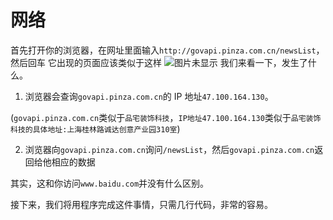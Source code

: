 # 网络

首先打开你的浏览器，在网址里面输入`http://govapi.pinza.com.cn/newsList`，然后回车
它出现的页面应该类似于这样
<img :src="$withBase('/net/browser.png')" alt="图片未显示">
我们来看一下，发生了什么。

1. 浏览器会查询`govapi.pinza.com.cn`的 IP 地址`47.100.164.130`。

(`govapi.pinza.com.cn`类似于`品宅装饰科技`，`IP地址47.100.164.130`类似于`品宅装饰科技的具体地址:上海桂林路诚达创意产业园310室`)

2. 浏览器向`govapi.pinza.com.cn`询问`/newsList`，然后`govapi.pinza.com.cn`返回给他相应的数据

其实，这和你访问`www.baidu.com`并没有什么区别。

接下来，我们将用程序完成这件事情，只需几行代码，非常的容易。
